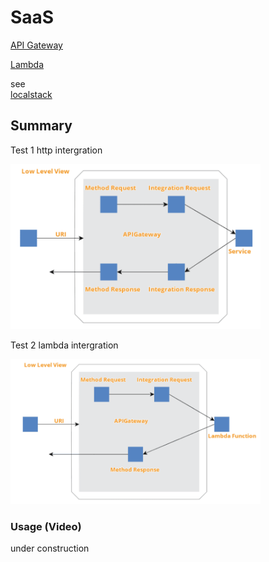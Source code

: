 # SaaS

[API Gateway](https://aws.amazon.com/api-gateway/features/)  

[Lambda](https://aws.amazon.com/lambda/features/)

 see  
 [localstack](https://github.com/localstack/localstack)

## Summary
Test 1 http intergration  

<img src="https://github.com/nigel447/infra_saas/blob/master/Summary_http.png" width="400">  

Test 2 lambda intergration   

<img src="https://github.com/nigel447/infra_saas/blob/master/Summary_lambda.png" width="400">

### Usage (Video)
under construction

 